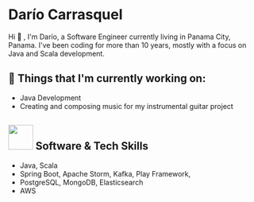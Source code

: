 # Darío Carrasquel 

Hi 👋 , I'm Darío, a Software Engineer currently living in Panama City, Panama. I've been coding for more than 10 years, 
mostly with a focus on Java and Scala development.

## 💼  Things that I'm currently working on: 
* Java Development
* Creating and composing music for my instrumental guitar project

## <img src="https://media.giphy.com/media/WUlplcMpOCEmTGBtBW/giphy.gif" width="50"> Software & Tech Skills 

*  Java, Scala
*  Spring Boot, Apache Storm, Kafka, Play Framework, 
*  PostgreSQL, MongoDB, Elasticsearch 
*  AWS

